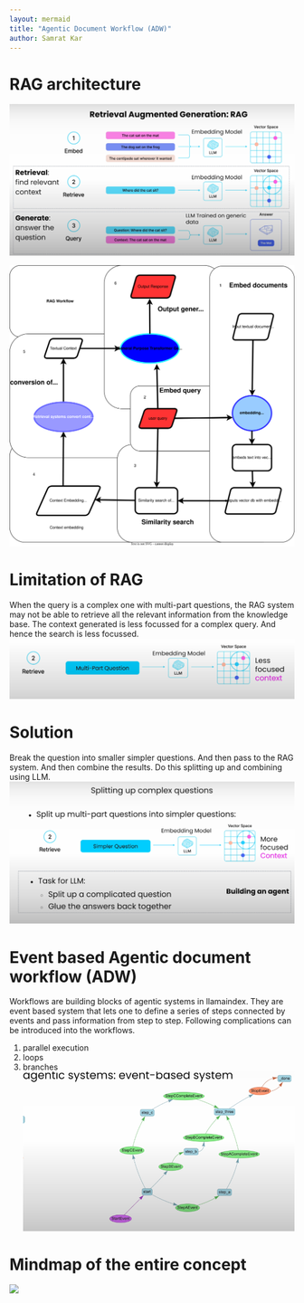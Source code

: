 ```yaml
---
layout: mermaid
title: "Agentic Document Workflow (ADW)"
author: Samrat Kar
---
```


# RAG architecture
![](/images/genai/rag-arch.png)


![](/images/genai/rag-workflow.svg)

# Limitation of RAG
When the query is a complex one with multi-part questions, the RAG system may not be able to retrieve all the relevant information from the knowledge base. The context generated is less focussed for a complex query. And hence the search is less focussed. 
![rag limit](/images/genai/rag-limit.png)

# Solution
Break the question into smaller simpler questions. And then pass to the RAG system. And then combine the results. Do this splitting up and combining using LLM.
![](/images/genai/solution-rag-limit.png)

# Event based Agentic document workflow (ADW)
Workflows are building blocks of agentic systems in llamaindex. They are event based system that lets one to define a series of steps connected by events and pass information from step to step. Following complications can be introduced into the workflows. 
1. parallel execution
2. loops
3. branches
![](/images/genai/workflows.png)

# Mindmap of the entire concept
![](/assets/)

